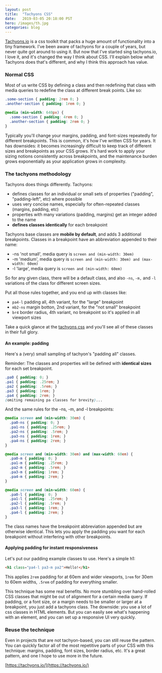 ```yaml
---
layout: post
title:  "Tachyons CSS"
date:   2019-03-05 20:18:00 PST
hero: /images/th.jpg
categories: blog
---
```


[Tachyons.io] is a css toolkit that packs a huge amount of functionality into a tiny framework. I've been aware of tachyons for a couple of years, but never quite got around to using it. But now that I've started sing tachyons.io, I love it, and it's changed the way I think about CSS. I'll explain below what Tachyons does that's different, and why I think this approach has value.

### Normal CSS

Most of us write CSS by defining a class and then redefining that class with media queries to redefine the class at different break points. Like so:

```css
.some-section { padding: 2rem 0; }
.another-section { padding: 1rem 0; }

@media (min-width: 640px) {
  .some-section { padding: 4rem 0; }
  .another-section { padding: 2rem 0; }
}
```

Typically you'll change your margins, padding, and font-sizes repeatedly for different breakpoints. This is common, it's how I've written CSS for years. It has downsides: it becomes increasingly difficult to keep track of different sizes and breakpoints as your CSS grows. It's hard work to apply your sizing notions consistently across breakpoints, and the maintenance burden grows exponentially as your application grows in complexity.

### The tachyons methodology

Tachyons does things differently. Tachyons:
- defines classes for an individual or small sets of properties ("padding", "padding-left", etc) where possible
- uses very concise names, especially for often-repeated classes (margins, padding, etc)
- properties with many variations (padding, margins) get an integer added to the name
- __defines classes identically__ for each breakpoint

Tachyons base classes are __mobile by default__, and adds 3 additional breakpoints. Classes in a breakpoint have an abbreviation appended to their name:
- -ns 'not small', media query is `screen and (min-width: 30em)`
- -m 'medium', media query is `screen and (min-width: 30em) and (max-width: 60em)`
- -l 'large', media query is `screen and (min-width: 60em)`

So for any given class, there will be a default class, and also `-ns`, `-m,` and `-l` variations of the class for different screen sizes. 

Put all those rules together, and you end up with classes like:
- `pa4-l` padding all, 4th variant, for the "large" breakpoint
- `mb2-ns` margin botton, 2nd variant, for the "not small" breakpoint
- `br4` border radius, 4th variant, no breakpoint so it's applied in all viewport sizes

Take a quick glance at the [tachyons css] and you'll see all of these classes in their full glory.

#### An example: padding

Here's a (very) small sampling of tachyon's "padding all" classes.

Reminder: The classes and  properties will be defined with __identical sizes__ for each set breakpoint.

```css
.pa0 { padding: 0; }
.pa1 { padding: .25rem; }
.pa2 { padding: .5rem; }
.pa3 { padding: 1rem; }
.pa4 { padding: 2rem; }
(omiting remaining pa classes for brevity)...
```

And the same rules for the -ns, -m, and -l breakpoints:

```css
@media screen and (min-width: 30em) {
  .pa0-ns { padding: 0; }
  .pa1-ns { padding: .25rem; }
  .pa2-ns { padding: .5rem; }
  .pa3-ns { padding: 1rem; }
  .pa4-ns { padding: 2rem; }
}

@media screen and (min-width: 30em) and (max-width: 60em) {
  .pa0-m { padding: 0; }
  .pa1-m { padding: .25rem; }
  .pa2-m { padding: .5rem; }
  .pa3-m { padding: 1rem; }
  .pa4-m { padding: 2rem; }
}

@media screen and (min-width: 60em) {
  .pa0-l { padding: 0; }
  .pa1-l { padding: .25rem; }
  .pa2-l { padding: .5rem; }
  .pa3-l { padding: 1rem; }
  .pa4-l { padding: 2rem; }
}
```

The class names have the breakpoint abbreviation appended but are otherwise identical. This lets you apply the padding you want for each breakpoint without interfering with other breakpoints.

#### Applying padding for instant responsiveness

Let's put our padding example classes to use. Here's a simple h1:

```html
<h1 class="pa4-l pa3-m pa2">Hello!</h1>
```

This applies `2rem` padding for at 60em and wider viewports, `1rem` for 30em to 60em widths, `.5rem` of padding for everything smaller.

This technique has some real benefits. No more stumbling over hand-rolled CSS classes that might be out of alignment for a certain media query. If padding, or a font size, or a margin needs to be smaller or larger at a breakpoint, you just add a tachyons class. The downside: you use a lot of css classes in HTML elements. But you can easily see what's happening with an element, and you can set up a responsive UI very quickly.

### Reuse the technique

Even in projects that are not tachyon-based, you can still reuse the pattern. You can quickly factor all of the most repetitive parts of your CSS with this technique: margins, padding, font sizes, border radius, etc. It's a great pattern, and one I hope to use more in the future.


[https://tachyons.io/](https://tachyons.io/)

[tachyons.io]: https://tachyons.io/
[tachyons css]: https://github.com/tachyons-css/tachyons/blob/master/css/tachyons.css

